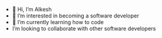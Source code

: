 - 👋 Hi, I’m Alkesh
- 👀 I’m interested in becoming a software developer
- 🌱 I’m currently learning how to code 
- I’m looking to collaborate with other software developers 

<!---
alkesh831/alkesh831 is a ✨ special ✨ repository because its `README.md` (this file) appears on your GitHub profile.
You can click the Preview link to take a look at your changes.
--->
